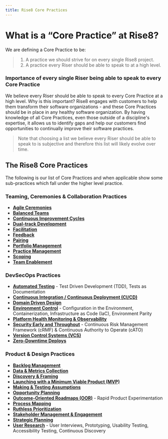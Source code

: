 ```yaml
---
title: Rise8 Core Practices
---
```


# What is a “Core Practice” at Rise8?
We are defining a Core Practice to be:
> 1. A practice we should strive for on every single Rise8 project. <br>
> 1. A practice every Riser should be able to speak to at a high level.

### Importance of every single Riser being able to speak to every Core Practice
We believe every Riser should be able to speak to every Core Practice at a high level. Why is this important? Rise8 engages with customers to help them transform their software organizations - and these Core Practices should be in place in any healthy software organization. By having knowledge of all Core Practices, even those outside of a discipline's expertise, it allows us to identify gaps and help our customers find opportunities to continually improve their software practices.
> Note that choosing a list we believe every Riser should be able to speak to is subjective and therefore this list will likely evolve over time.

## The Rise8 Core Practices
The following is our list of Core Practices and when applicable show some sub-practices which fall under the higher level practice.

### Teaming, Ceremonies & Collaboration Practices
* **[Agile Ceremonies](../agile-ceremonies)**
* **[Balanced Teams](../balanced-team)**
* **[Continuous Improvement Cycles](../continuous-improvement-cycles)**
* **[Dual-track Development](../dual-track-development)**
* **[Facilitation](../facilitation)**
* **[Feedback](../feedback)**
* **[Pairing](../pairing)**
* **[Portfolio Management](../portfolio-management)**
* **[Practice Management](../practice-management)**
* **[Scoping](../scoping)**
* **[Team Enablement](../team-enablement)**

### DevSecOps Practices
* **[Automated Testing](../automated-testing)** - Test Driven Development (TDD), Tests as Documentation
* **[Continuous Integration / Continuous Deployment (CI/CD)](../ci-cd)**
* **[Domain Driven Design](../domain-driven-design)**
* **[Environment Control](../environment-control)** - Configuration in the Environment, Containerization, Infrastructure as Code (IaC), Environment Parity
* **[Platform Health Monitoring & Observability](../platform-health-monitoring-and-observability)**
* **[Security Early and Throughout](../security-early-and-throughout)** - Continuous Risk Management Framework (cRMF) & Continuous Authority to Operate (cATO)
* **[Version Control Systems (VCS)](../version-control-systems)**
* **[Zero-Downtime Deploys](../zero-downtime-deployments)**

### Product & Design Practices
* **[Backlog Management](../backlog-management)**
* **[Data & Metrics Collection](../data-and-metrics-collection)**
* **[Discovery & Framing](../discovery-and-framing)**
* **[Launching with a Minimum Viable Product (MVP)](../launching-with-a-minimum-viable-product)**
* **[Making & Testing Assumptions](../making-and-testing-assumptions)**
* **[Opportunity Planning](../opportunity-planning)**
* **[Outcome-Oriented Roadmaps (OOR)](../outcome-oriented-roadmaps)** - Rapid Product Experimentation
* **[Process Mapping](../process-mapping)**
* **[Ruthless Prioritization](../ruthless-prioritization)**
* **[Stakeholder Management & Engagement](../stakeholder-management-and-engagement)**
* **[Strategic Planning](../strategic-planning)**
* **[User Research](../user-research)** - User Interviews, Prototyping, Usability Testing, Accessibility Testing, Continuous Discovery
